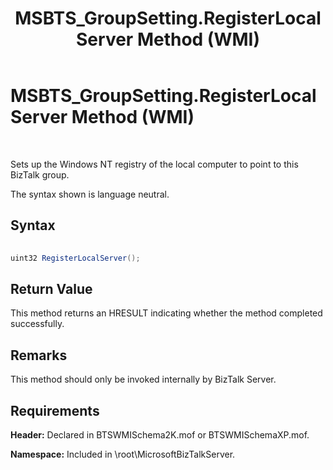 ﻿---
title: MSBTS_GroupSetting.RegisterLocalServer Method (WMI)
TOCTitle: MSBTS_GroupSetting.RegisterLocalServer Method (WMI)
ms:assetid: 17a26237-b546-45b3-b297-6758ecc4ea6a
ms:mtpsurl: https://msdn.microsoft.com/en-us/library/Aa558781(v=BTS.80)
ms:contentKeyID: 51526472
ms.date: 08/30/2017
mtps_version: v=BTS.80
---

# MSBTS\_GroupSetting.RegisterLocalServer Method (WMI)

 

Sets up the Windows NT registry of the local computer to point to this BizTalk group.

The syntax shown is language neutral.

## Syntax

```C#
  
uint32 RegisterLocalServer();  
```

## Return Value

This method returns an HRESULT indicating whether the method completed successfully.

## Remarks

This method should only be invoked internally by BizTalk Server.

## Requirements

**Header:** Declared in BTSWMISchema2K.mof or BTSWMISchemaXP.mof.

**Namespace:** Included in \\root\\MicrosoftBizTalkServer.

